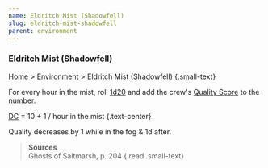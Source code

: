 ```yaml
---
name: Eldritch Mist (Shadowfell)
slug: eldritch-mist-shadowfell
parent: environment
---
```

### Eldritch Mist (Shadowfell)
[Home](dm-operations-center) > [Environment](environment) > Eldritch Mist (Shadowfell) {.small-text}

For every hour in the mist, roll [1d20](/roll/1d20) and add the crew's [Quality Score](quality-score) to the number.

[DC](difficulty-class) = 10 + 1 / hour in the mist {.text-center}

Quality decreases by 1 while in the fog & 1d after.

> **Sources** <br/>
> Ghosts of Saltmarsh, p. 204
{.read .small-text}